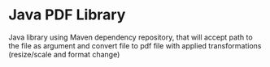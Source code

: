 # Java PDF Library
Java library using Maven dependency repository, that will accept path to the file as argument and convert file to pdf file with applied transformations (resize/scale and format change)
